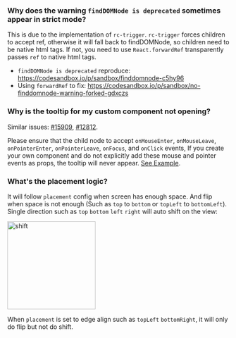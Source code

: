 <Antd component="Alert" message="The following FAQ applies to Tooltip, Popconfirm, Popover components." type="warning" banner="true"></Antd>

### Why does the warning `findDOMNode is deprecated` sometimes appear in strict mode?

This is due to the implementation of `rc-trigger`. `rc-trigger` forces children to accept ref, otherwise it will fall back to findDOMNode, so children need to be native html tags. If not, you need to use `React.forwardRef` transparently passes `ref` to native html tags.

- `findDOMNode is deprecated` reproduce: <https://codesandbox.io/p/sandbox/finddomnode-c5hy96>
- Using `forwardRef` to fix: <https://codesandbox.io/p/sandbox/no-finddomnode-warning-forked-gdxczs>

### Why is the tooltip for my custom component not opening?

Similar issues: [#15909](https://github.com/ant-design/ant-design/issues/15909), [#12812](https://github.com/ant-design/ant-design/issues/12812).

Please ensure that the child node to accept `onMouseEnter`, `onMouseLeave`, `onPointerEnter`, `onPointerLeave`, `onFocus`, and `onClick` events, If you create your own component and do not explicitly add these mouse and pointer events as props, the tooltip will never appear. [See Example](http://ant.design/components/tooltip#tooltip-demo-wrap-custom-component).

### What's the placement logic?

It will follow `placement` config when screen has enough space. And flip when space is not enough (Such as `top` to `bottom` or `topLeft` to `bottomLeft`). Single direction such as `top` `bottom` `left` `right` will auto shift on the view:

<img alt="shift" height="200" src="https://mdn.alipayobjects.com/huamei_7uahnr/afts/img/A*sxaTTJjLtIMAAAAAAAAAAAAADrJ8AQ/original" />

When `placement` is set to edge align such as `topLeft` `bottomRight`, it will only do flip but not do shift.
